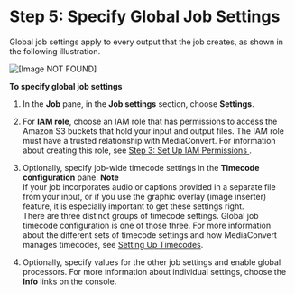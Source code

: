 # Step 5: Specify Global Job Settings<a name="specify-global-job-settings"></a>

Global job settings apply to every output that the job creates, as shown in the following illustration\.

![\[Image NOT FOUND\]](http://docs.aws.amazon.com/mediaconvert/latest/ug/images/Job_global-settings.png)

**To specify global job settings**

1. In the **Job** pane, in the **Job settings** section, choose **Settings**\.

1. For **IAM role**, choose an IAM role that has permissions to access the Amazon S3 buckets that hold your input and output files\. The IAM role must have a trusted relationship with MediaConvert\. For information about creating this role, see [Step 3: Set Up IAM Permissions ](iam-role.md)\.

1. Optionally, specify job\-wide timecode settings in the **Timecode configuration** pane\.
**Note**  
If your job incorporates audio or captions provided in a separate file from your input, or if you use the graphic overlay \(image inserter\) feature, it is especially important to get these settings right\.  
There are three distinct groups of timecode settings\. Global job timecode configuration is one of those three\. For more information about the different sets of timecode settings and how MediaConvert manages timecodes, see [Setting Up Timecodes](setting-up-timecode.md)\.

1. Optionally, specify values for the other job settings and enable global processors\. For more information about individual settings, choose the **Info** links on the console\.